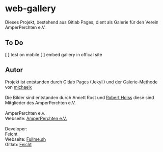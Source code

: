# web-gallery

Dieses Projekt, bestehend aus Gitlab Pages, dient als Galerie für den Verein AmperPerchten e.V.

## To Do
[ ] test on mobile
[ ] embed gallery in offical site

## Autor
Projekt ist entstanden durch Gitlab Pages (Jekyll) und der Galerie-Methode von [michaelx](https://github.com/michaelx/jekyll-photos)
</br></br>
Die Bilder sind entstanden durch Annett Rost und [Robert Hoiss](https://www.instagram.com/roberthoiss/) diese sind Mitglieder des AmperPerchten e.V.
</br></br>
AmperPerchten e.v.</br>
Webseite: [AmperPerchten e.V.](https://www.amperperchten.de)
</br></br>
Developer:</br>
Feicht</br>
Webseite: [Fullme.sh](https://fullme.sh)</br>
Gitlab: [Feicht](https://github.com/Feicht)